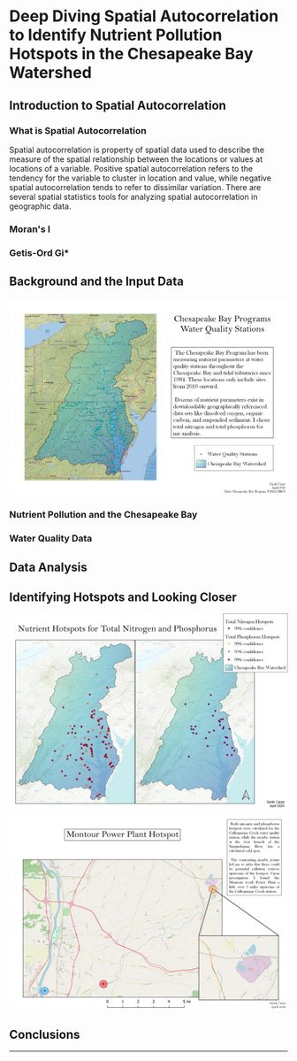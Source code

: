 # Deep Diving Spatial Autocorrelation to Identify Nutrient Pollution Hotspots in the Chesapeake Bay Watershed

## Introduction to Spatial Autocorrelation

### What is Spatial Autocorrelation
Spatial autocorrelation is property of spatial data used to describe the measure of the spatial relationship between the locations or values at locations of a variable. Positive spatial autocorrelation refers to the tendency for the variable to cluster in location and value, while negative spatial autocorrelation tends to refer to dissimilar variation. There are several spatial statistics tools for analyzing spatial autocorrelation in geographic data.
### Moran's I
### Getis-Ord Gi*

## Background and the Input Data
<img src="../project2_486/WaterQualityStations.jpg?raw=true"/>

### Nutrient Pollution and the Chesapeake Bay
### Water Quality Data

## Data Analysis

## Identifying Hotspots and Looking Closer
<img src="../project2_486/NutrientHotspots.jpg?raw=true"/>
<img src="../project2_486/MontourPowerPlantHotspot.jpg?raw=true"/>

## Conclusions

---

